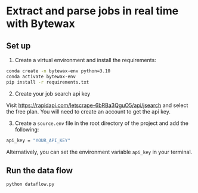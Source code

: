 # Extract and parse jobs in real time with Bytewax

## Set up

1. Create a virtual environment and install the requirements:

```bash
conda create -n bytewax-env python=3.10
conda activate bytewax-env
pip install -r requirements.txt
```

2. Create your job search api key 

Visit https://rapidapi.com/letscrape-6bRBa3QguO5/api/jsearch and select the free plan. You will need to create an account to get the api key.

3. Create a `source.env` file in the root directory of the project and add the following:

```bash
api_key = "YOUR_API_KEY"
```

Alternatively, you can set the environment variable `api_key` in your terminal.

## Run the data flow

```bash
python dataflow.py
```